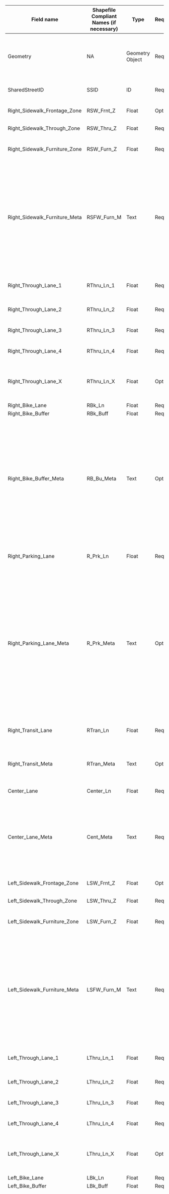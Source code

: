 | Field name                    | Shapefile Compliant Names (if necessary) | Type            | Required | Description                                                                                                                                                                                                                                                                                                                                                                                                                                                                                                                                                                                                                                                                                                                                                                                                                            | Possible Values                                                                                                                                                           |
|-------------------------------|------------------------------------------|-----------------|----------|----------------------------------------------------------------------------------------------------------------------------------------------------------------------------------------------------------------------------------------------------------------------------------------------------------------------------------------------------------------------------------------------------------------------------------------------------------------------------------------------------------------------------------------------------------------------------------------------------------------------------------------------------------------------------------------------------------------------------------------------------------------------------------------------------------------------------------------|---------------------------------------------------------------------------------------------------------------------------------------------------------------------------|
| Geometry                      | NA                                       | Geometry Object | Required | SharedStreets geometry compliant LineString that is in WGS Coordinates. The orientation of right vs. left is based the  order of the vertices in this geometry, and its start and end points denote the crosswalk locations described in the specification.                                                                                                                                                                                                                                                                                                                                                                                                                                                                                                                                                                            | NA                                                                                                                                                                        |
| SharedStreetID                | SSID                                     | ID              | Required | SharedStreets ID for the specific segment of a consolidated centerline (no dual carriageways). This should be a unique ID.                                                                                                                                                                                                                                                                                                                                                                                                                                                                                                                                                                                                                                                                                                             | NA                                                                                                                                                                        |
| Right_Sidewalk_Frontage_Zone  | RSW_Frnt_Z                               | Float           | Optional | Width in meters of the right sidewalk between adjacent land uses and the pedestrian through zone.                                                                                                                                                                                                                                                                                                                                                                                                                                                                                                                                                                                                                                                                                                                                      | NA                                                                                                                                                                        |
| Right_Sidewalk_Through_Zone   | RSW_Thru_Z                               | Float           | Required | Width in meters of the right sidewalk where pedestrians would walk.                                                                                                                                                                                                                                                                                                                                                                                                                                                                                                                                                                                                                                                                                                                                                                    | NA                                                                                                                                                                        |
| Right_Sidewalk_Furniture_Zone | RSW_Furn_Z                               | Float           | Required | Width  in meters of the zone separating the walkway from the curb of the road. It can describe a vegetated buffer or other type of curb zone.                                                                                                                                                                                                                                                                                                                                                                                                                                                                                                                                                                                                                                                                                          | NA                                                                                                                                                                        |
| Right_Sidewalk_Furniture_Meta | RSFW_Furn_M                              | Text            | Required | This metatag descripts the type of furniture zone being placed. The possible values include street_trees_in_planted_buffer (denotes spaced trees placed in a long vegetated buffer), street_trees_in_curb_cuts (denotes spaced trees in cuts in the concrete), planted_buffer (denotes a grass or other semi-vegetated buffer along furniture zone), filter_strip (placement of  a bioswale or dipped catchment area for rain water in furniture zone), transit_shelter (denotes that a transit shelter is in the furniture zone), complex (denotes multiple types of objects in furniture zone perhaps better described by smaller segments in the slice specification).                                                                                                                                                              | vegetated;vegetated_with_trees;vegetated_with_tree_curb_cuts;filter_strip;transit_shelter;complex                                                                         |
| Right_Through_Lane_1          | RThru_Ln_1                               | Float           | Required | Width in meters of the right most drive lane closest to the curb. This can often be referred to as a curbside lane. If this type of lane does not exist, the value is zero.                                                                                                                                                                                                                                                                                                                                                                                                                                                                                                                                                                                                                                                            | NA                                                                                                                                                                        |
| Right_Through_Lane_2          | RThru_Ln_2                               | Float           | Required | Width in meters of the second right most drive lane. If this type of lane does not exist, the value is zero.                                                                                                                                                                                                                                                                                                                                                                                                                                                                                                                                                                                                                                                                                                                           | NA                                                                                                                                                                        |
| Right_Through_Lane_3          | RThru_Ln_3                               | Float           | Required | Width in meters of the third right most drive lane. If this type of lane does not exist, the value is zero.                                                                                                                                                                                                                                                                                                                                                                                                                                                                                                                                                                                                                                                                                                                            | NA                                                                                                                                                                        |
| Right_Through_Lane_4          | RThru_Ln_4                               | Float           | Required | Width in meters of the fourth right most drive lane. If this type of lane does not exist, the value is zero.                                                                                                                                                                                                                                                                                                                                                                                                                                                                                                                                                                                                                                                                                                                           | NA                                                                                                                                                                        |
| Right_Through_Lane_X          | RThru_Ln_X                               | Float           | Optional | Width in meters of any additional lanes that might be on the right side of the street. The number will just increase to accommodate for an additive specification, but it is an optional element. If this type of lane does not exist, the value is zero.                                                                                                                                                                                                                                                                                                                                                                                                                                                                                                                                                                              | NA                                                                                                                                                                        |
| Right_Bike_Lane               | RBk_Ln                                   | Float           | Required | Width of the right bicycle lane in meters.                                                                                                                                                                                                                                                                                                                                                                                                                                                                                                                                                                                                                                                                                                                                                                                             | NA                                                                                                                                                                        |
| Right_Bike_Buffer             | RBk_Buff                                 | Float           | Required | Width in meters of a right bicycle buffer.                                                                                                                                                                                                                                                                                                                                                                                                                                                                                                                                                                                                                                                                                                                                                                                             | NA                                                                                                                                                                        |
| Right_Bike_Buffer_Meta        | RB_Bu_Meta                               | Text            | Optional | This describes the type of buffer that exists in the street based on the type. Categories include paint (paint only buffers), post (flexible posts in a painted buffer), curb (raised concrete curb buffer), planter (temporary or permanent planter in buffer),vegetated(curb buffer with vegetation or grass),vegetated_with_trees (curb buffer with trees or other vegetation in the buffer),vegetated_with_tree_curb_cuts(curb buffers with vegetation and trees with gaps),stone (large stones delineating the buffer),brick (raised brick inset in a curb buffer),bollard (rigid post separating bicyclists from traffic), separator (raised element placed intermittently along buffer such as parking stops or zebra domes), and other (some other buffer type).                                                               | paint;post;curb;planter;separator;vegetated; vegetated_with_trees;vegetated_with_tree_curb_cuts; stone;brick;bollard;other                                                |
| Right_Parking_Lane            | R_Prk_Ln                                 | Float           | Required | Width in meters of the right parking lane. It is possible this zone is more complex than being just on-street parking, but it will be used to describe the width of a curbside zone that is not intended for traversal.                                                                                                                                                                                                                                                                                                                                                                                                                                                                                                                                                                                                                | NA                                                                                                                                                                        |
| Right_Parking_Lane_Meta       | R_Prk_Meta                               | Text            | Optional | This describes the parking parking zone type allowed. Categories include parking (personal vehicle storage), passenger_loading (passenger drop-off / loading) ,commercial_loading (commercial vehicle drop-off / loading), parklet (mini-park or pedestrianized space, bike_share (bike share stations or stalls), dockless_parking (spots to allocate dockless scooter/bike parking),bike_parking (locations for bike parking stands), tow_away_zone (no parking zone/fire lane/ etc.),transit_stop (location for transit stop loading/unloading/dwelling), construction_zone(a zone temporarily allocated to construction activity), flex_zone(a parking zone that can be different things at different times). It is not assumed that the entire curb is taken up by one of these uses, but just that it has at least one of them.  | parking;passenger_loading;commericial_loading;parklet;bike_share;dockless_parking;bike_parking;tow_away_zone;commercial_activity;transit_stop;construction_zone;flex_zone |
| Right_Transit_Lane            | RTran_Ln                                 | Float           | Required | Width in meters of a right transit lane dedicated to moving high occupancy modes such as bus lanes, HOV lanes, and other types of lane. Defaults to describing a bus lane.                                                                                                                                                                                                                                                                                                                                                                                                                                                                                                                                                                                                                                                             | NA                                                                                                                                                                        |
| Right_Transit_Meta            | RTran_Meta                               | Text            | Optional | This describes transit lane type. The possible values include bus (bus only lane), hov (high occupancy vehicle lane), rail (light rail/street car lane), bus_bike (bus and bike shared lane).                                                                                                                                                                                                                                                                                                                                                                                                                                                                                                                                                                                                                                          | bus;hov;rail;bus_bike                                                                                                                                                     |
| Center_Lane                   | Center_Ln                                | Float           | Required | Width in meters of the center lane or median that cannot be described by right or left. It typically refers to a median.                                                                                                                                                                                                                                                                                                                                                                                                                                                                                                                                                                                                                                                                                                               | NA                                                                                                                                                                        |
| Center_Lane_Meta              | Cent_Meta                                | Text            | Required | This describes the type of right of way allocation typical to the center of a street. The options include a median (raised curb with no tapering for a turn lane), turn_lane (a two-way left turn lane), boulevard (a center lane allocation that tend to be large and contain pedestrian space of other lane allocations), barrier (a raised barrier such as a Jersey Barrier), median_turn_lane (a median with tapering at each intersection to accomodate left turn lanes).                                                                                                                                                                                                                                                                                                                                                         | median;turn_lane;boulevard;barrier;median_turn_lane                                                                                                                       |
| Left_Sidewalk_Frontage_Zone   | LSW_Frnt_Z                               | Float           | Optional | Width in meters of the left sidewalk between adjacent land uses and the pedestrian through zone.                                                                                                                                                                                                                                                                                                                                                                                                                                                                                                                                                                                                                                                                                                                                       | NA                                                                                                                                                                        |
| Left_Sidewalk_Through_Zone    | LSW_Thru_Z                               | Float           | Required | Width in meters of the left sidewalk where pedestrians would walk.                                                                                                                                                                                                                                                                                                                                                                                                                                                                                                                                                                                                                                                                                                                                                                     | NA                                                                                                                                                                        |
| Left_Sidewalk_Furniture_Zone  | LSW_Furn_Z                               | Float           | Required | Width  in meters of the zone separating the walkway from the curb of the road. It can describe a vegetated buffer or other type of curb zone.                                                                                                                                                                                                                                                                                                                                                                                                                                                                                                                                                                                                                                                                                          | NA                                                                                                                                                                        |
| Left_Sidewalk_Furniture_Meta  | LSFW_Furn_M                              | Text            | Required | This metatag descripts the type of furniture zone being placed. The possible values include street_trees_in_planted_buffer (denotes spaced trees placed in a long vegetated buffer), street_trees_in_curb_cuts (denotes spaced trees in cuts in the concrete), planted_buffer (denotes a grass or other semi-vegetated buffer along furniture zone), filter_strip (placement of  a bioswale or dipped catchment area for rain water in furniture zone), transit_shelter (denotes that a transit shelter is in the furniture zone), complex (denotes multiple types of objects in furniture zone perhaps better described by smaller segments in the slice specification).                                                                                                                                                              | vegetated;vegetated_with_trees;vegetated_with_tree_curb_cuts;filter_strip;transit_shelter;complex                                                                         |
| Left_Through_Lane_1           | LThru_Ln_1                               | Float           | Required | Width in meters of the left most drive lane closest to the curb. This can often be referred to as a curbside lane. If this type of lane does not exist, the value is zero.                                                                                                                                                                                                                                                                                                                                                                                                                                                                                                                                                                                                                                                             | NA                                                                                                                                                                        |
| Left_Through_Lane_2           | LThru_Ln_2                               | Float           | Required | Width in meters of the second left most drive lane. If this type of lane does not exist, the value is zero.                                                                                                                                                                                                                                                                                                                                                                                                                                                                                                                                                                                                                                                                                                                            | NA                                                                                                                                                                        |
| Left_Through_Lane_3           | LThru_Ln_3                               | Float           | Required | Width in meters of the third left most drive lane. If this type of lane does not exist, the value is zero.                                                                                                                                                                                                                                                                                                                                                                                                                                                                                                                                                                                                                                                                                                                             | NA                                                                                                                                                                        |
| Left_Through_Lane_4           | LThru_Ln_4                               | Float           | Required | Width in meters of the fourth left most drive lane. If this type of lane does not exist, the value is zero.                                                                                                                                                                                                                                                                                                                                                                                                                                                                                                                                                                                                                                                                                                                            | NA                                                                                                                                                                        |
| Left_Through_Lane_X           | LThru_Ln_X                               | Float           | Optional | Width in meters of any additional lanes that might be on the left side of the street. The number will just increase to accommodate for an additive specification, but it is an optional element. If this type of lane does not exist, the value is zero.                                                                                                                                                                                                                                                                                                                                                                                                                                                                                                                                                                               | NA                                                                                                                                                                        |
| Left_Bike_Lane                | LBk_Ln                                   | Float           | Required | Width of the left bicycle lane in meters.                                                                                                                                                                                                                                                                                                                                                                                                                                                                                                                                                                                                                                                                                                                                                                                              | NA                                                                                                                                                                        |
| Left_Bike_Buffer              | LBk_Buff                                 | Float           | Required | Width in meters of a left bicycle buffer.                                                                                                                                                                                                                                                                                                                                                                                                                                                                                                                                                                                                                                                                                                                                                                                              | NA                                                                                                                                                                        |
| Left_Bike_Buffer_Meta         | LB_Bu_Meta                               | Text            | Optional | This describes the type of buffer that exists in the street based on the type. Categories include paint (paint only buffers), post (flexible posts in a painted buffer), curb (raised concrete curb buffer), planter (temporary or permanent planter in buffer),vegetated(curb buffer with vegetation or grass),vegetated_with_trees (curb buffer with trees or other vegetation in the buffer),vegetated_with_tree_curb_cuts(curb buffers with vegetation and trees with gaps),stone (large stones delinating the buffer),brick (raised brick inset in a curb buffer),bollard (rigid post separating bicyclists from traffic), separator (raised element placed intermittently along buffer such as parking stops or zebra domes), and other (some other buffer type).                                                                | paint;post;curb;planter;separator;vegetated; vegetated_with_trees;vegetated_with_tree_curb_cuts; stone;brick;bollard;other                                                |
| Left_Parking_Lane             | L_Prk_Ln                                 | Float           | Required | Width in meters of the left parking lane. It is possible this zone is more complex than being just on-street parking, but it will be used to describe the width of a curbside zone that is not intended for traversal.                                                                                                                                                                                                                                                                                                                                                                                                                                                                                                                                                                                                                 | NA                                                                                                                                                                        |
| Left_Parking_Lane_Meta        | L_Prk_Meta                               | Text            | Optional | This describes the parking parking zone type allowed. Categories include parking (personal vehicle storage), passenger_loading (passenger drop-off / loading) ,commercial_loading (commercial vehicle drop-off / loading), parklet (mini-park or pedestrianized space, bike_share (bike share stations or stalls), dockless_parking (spots to allocate dockless scooter/bike parking),bike_parking (locations for bike parking stands), tow_away_zone (no parking zone/fire lane/ etc.),transit_stop (location for transit stop loading/unloading/dwelling), construction_zone (a zone temporarily allocated to construction activity), flex_zone(a parking zone that can be different things at different times). It is not assumed that the entire curb is taken up by one of these uses, but just that it has at least one of them. | parking;passenger_loading;commericial_loading;parklet;bike_share;dockless_parking;bike_parking;tow_away_zone;commercial_activity;transit_stop;construction_zone;flex_zone |
| Left_Transit_Lane             | RTran_Ln                                 | Float           | Required | Width in meters of a left transit lane dedicated to moving high occupancy modes such as bus lanes, HOV lanes, and other types of lane. Defaults to describing a bus lane.                                                                                                                                                                                                                                                                                                                                                                                                                                                                                                                                                                                                                                                              | NA                                                                                                                                                                        |
| Left_Transit_Meta             | RTran_Meta                               | Text            | Optional | This describes transit lane type. The possible values include bus (bus only lane), hov (high occupancy vehicle lane), rail (light rail/street car lane), bus_bike (bus and bike shared lane).                                                                                                                                                                                                                                                                                                                                                                                                                                                                                                                                                                                                                                          | bus;hov;rail;bus_bike                                                                                                                                                     |
| End_Crosswalk_Width           | E_X_Wlk                                  | Float           | Required | Width in meters of the crosswalk at the end of the of the segment.                                                                                                                                                                                                                                                                                                                                                                                                                                                                                                                                                                                                                                                                                                                                                                     | NA                                                                                                                                                                        |
| Begin_Crosswalk_Width         | B_X_Wlk                                  | Float           | Required | Width in meters of the crosswalk at the beginning of the of the segment.                                                                                                                                                                                                                                                                                                                                                                                                                                                                                                                                                                                                                                                                                                                                                               | NA                                                                                                                                                                        |
| End_Crosswalk_Meta            | E_X_W_Meta                               | Text            | Optional | This describes the type of crosswalk at the beginning of the segment. The types of crosswalk that are possible are continental (high visibility bars spaced across intersection), transverse (standard two painted lines across intersection), ladder (combination of two painted lines and continental bars), textured (some type of custom colored & textured pavement based crosswalk),zebra (combination of two painted lines and angled diagonal crossbars), other (other custom crosswalk design).                                                                                                                                                                                                                                                                                                                               | continental;transverse;ladder;textured;zebra;other                                                                                                                        |
| Begin_Crosswalk_Meta          | B_X_W_Meta                               | Text            | Optional | This describes the type of crosswalk at the beginning of the segment. The types of crosswalk that are possible are continental (high visibility bars spaced across intersection), transverse (standard two painted lines across intersection), ladder (combination of two painted lines and continental bars), textured (some type of custom colored & textured pavement based crosswalk),zebra (combination of two painted lines and angled diagonal crossbars), other (other custom crosswalk design).                                                                                                                                                                                                                                                                                                                               | continental;transverse;ladder;textured;zebra;other                                                                                                                        |
| Off_Street_Width              | Off_St_W                                 | Float           | Optional | Width in meters of an off-street path facility or gravel road that does not have clear delineations for direction that runs parallel to the segment or is the segment being described (all other attributes are zero).                                                                                                                                                                                                                                                                                                                                                                                                                                                                                                                                                                                                                 | NA                                                                                                                                                                        |
| Off_Street_Meta               | Off_St_M                                 | Text            | Optional | This describes the type of off-street facility being represented. If the geometry represents an off-street path rather than a road or a road that has no formal delineation, this tag along side Off_St_W can be used to represent a simplified rural road or path. The possible values are asphalt (impervious petroleum based path surface), gravel (loose aggregate material delineate path), dirt (compacted soil with little or no vegetation delineate path), stone (large cobblestone or other type of surface), brick (clay brick trail surface).                                                                                                                                                                                                                                                                              | asphalt;gravel;dirt;stone;brick                                                                                                                                           |